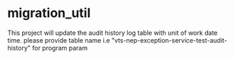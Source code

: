 # migration_util
This project will update the audit history log table with unit of work date time.
please provide table name i.e "vts-nep-exception-service-test-audit-history" for program param
